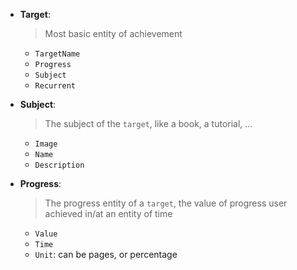- **Target**: 
  > Most basic entity of achievement
  - `TargetName`
  - `Progress`
  - `Subject`
  - `Recurrent`

- **Subject**:
  > The subject of the `target`, like a book, a tutorial, ...
  - `Image`
  - `Name`
  - `Description`

- **Progress**:
  > The progress entity of a `target`, the value of progress user achieved in/at an entity of time
  - `Value`
  - `Time`
  - `Unit`: can be pages, or percentage
